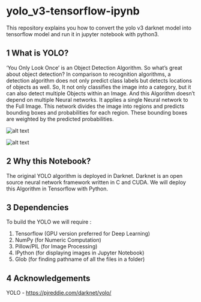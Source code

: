 # yolo_v3-tensorflow-ipynb
This repository explains you how to convert the yolo v3 darknet model into tensorflow model and run it in jupyter notebook with python3.


## 1 What is YOLO?

‘You Only Look Once’ is an Object Detection Algorithm. So what’s great about object detection? In
comparison to recognition algorithms, a detection algorithm does not only predict class labels but
detects locations of objects as well. So, It not only classifies the image into a category, but it can also
detect multiple Objects within an Image. And this Algorithm doesn’t depend on multiple Neural
networks. It applies a single Neural network to the Full Image. This network divides the image
into regions and predicts bounding boxes and probabilities for each region. These bounding boxes
are weighted by the predicted probabilities.

![alt text](https://github.com/shahkaran76/yolo_v3-tensorflow-ipynb/blob/master/output_54_10.png)

![alt text](https://github.com/shahkaran76/yolo_v3-tensorflow-ipynb/blob/master/output_54_4.png)

## 2  Why this Notebook?

The original YOLO algorithm is deployed in Darknet. Darknet is an open source neural network
framework written in C and CUDA. We will deploy this Algorithm in Tensorflow with Python.

## 3  Dependencies

To build the YOLO we will require : 
1. Tensorflow (GPU version preferred for Deep Learning)
2. NumPy (for Numeric Computation)
3. Pillow/PIL (for Image Processing)
4. IPython (for displaying images in Jupyter Notebook) 
5. Glob (for finding pathname of all the files in a folder)

## 4  Acknowledgements

YOLO - https://pjreddie.com/darknet/yolo/
